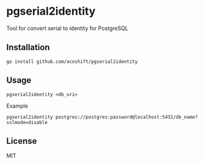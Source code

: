 # pgserial2identity

Tool for convert serial to identity for PostgreSQL

## Installation

```shell
go install github.com/acoshift/pgserial2identity
```

## Usage

```shell
pgserial2identity <db_uri>
```

Example

```shell
pgserial2identity postgres://postgres:password@localhost:5432/db_name?sslmode=disable
```

## License

MIT
